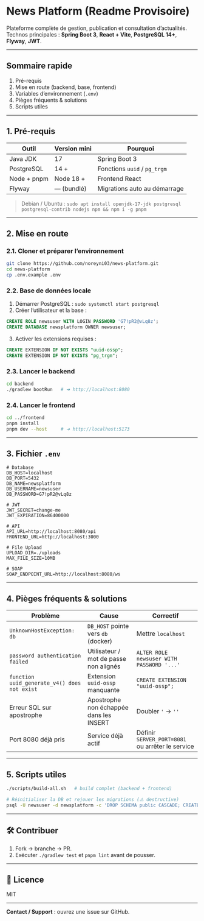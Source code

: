 # News Platform (Readme Provisoire)

Plateforme complète de gestion, publication et consultation d’actualités.
Technos principales : **Spring Boot 3**, **React + Vite**, **PostgreSQL 14+**, **Flyway**, **JWT**.

---

## Sommaire rapide

1. Pré-requis
2. Mise en route (backend, base, frontend)
3. Variables d’environnement (`.env`)
4. Pièges fréquents & solutions
5. Scripts utiles

---

## 1. Pré-requis

| Outil          | Version mini | Pourquoi                             |
|----------------|--------------|--------------------------------------|
| Java JDK       | 17           | Spring Boot 3                        |
| PostgreSQL     | 14 +         | Fonctions `uuid` / `pg_trgm`         |
| Node + pnpm    | Node 18 +    | Frontend React                       |
| Flyway         | — (bundlé)  | Migrations auto au démarrage         |

> Debian / Ubuntu : `sudo apt install openjdk-17-jdk postgresql postgresql-contrib nodejs npm && npm i -g pnpm`

---

## 2. Mise en route

### 2.1. Cloner et préparer l’environnement

```bash
git clone https://github.com/noreyni03/news-platform.git
cd news-platform
cp .env.example .env 
```

### 2.2. Base de données locale

1. Démarrer PostgreSQL : `sudo systemctl start postgresql`
2. Créer l’utilisateur et la base :

```sql
CREATE ROLE newsuser WITH LOGIN PASSWORD 'G7!pR2@vLq8z';
CREATE DATABASE newsplatform OWNER newsuser;
```

3. Activer les extensions requises :

```sql
CREATE EXTENSION IF NOT EXISTS "uuid-ossp";
CREATE EXTENSION IF NOT EXISTS "pg_trgm";
```

### 2.3. Lancer le backend

```bash
cd backend
./gradlew bootRun   # ➜ http://localhost:8080
```

### 2.4. Lancer le frontend

```bash
cd ../frontend
pnpm install
pnpm dev --host     # ➜ http://localhost:5173
```

---

## 3. Fichier `.env`

```env
# Database
DB_HOST=localhost
DB_PORT=5432
DB_NAME=newsplatform
DB_USERNAME=newsuser
DB_PASSWORD=G7!pR2@vLq8z

# JWT
JWT_SECRET=change-me
JWT_EXPIRATION=86400000

# API
API_URL=http://localhost:8080/api
FRONTEND_URL=http://localhost:3000

# File Upload
UPLOAD_DIR=./uploads
MAX_FILE_SIZE=10MB

# SOAP
SOAP_ENDPOINT_URL=http://localhost:8080/ws
```

---

## 4. Pièges fréquents & solutions

| Problème                                      | Cause                                    | Correctif                                           |
|-----------------------------------------------|------------------------------------------|------------------------------------------------------|
| `UnknownHostException: db`                    | `DB_HOST` pointe vers `db` (docker)      | Mettre `localhost`                                   |
| `password authentication failed`              | Utilisateur / mot de passe non alignés   | `ALTER ROLE newsuser WITH PASSWORD '...'`            |
| `function uuid_generate_v4() does not exist`  | Extension `uuid-ossp` manquante          | `CREATE EXTENSION "uuid-ossp";`                     |
| Erreur SQL sur apostrophe                     | Apostrophe non échappée dans les INSERT  | Doubler `'` → `''`                                   |
| Port 8080 déjà pris                           | Service déjà actif                       | Définir `SERVER_PORT=8081` ou arrêter le service     |

---

## 5. Scripts utiles

```bash
./scripts/build-all.sh   # build complet (backend + frontend)

# Réinitialiser la DB et rejouer les migrations (⚠️ destructive)
psql -U newsuser -d newsplatform -c 'DROP SCHEMA public CASCADE; CREATE SCHEMA public;'
```

---

## 🛠️ Contribuer

1. Fork → branche → PR.
2. Exécuter `./gradlew test` et `pnpm lint` avant de pousser.

---

## 📄 Licence

MIT

---

**Contact / Support** : ouvrez une issue sur GitHub.

